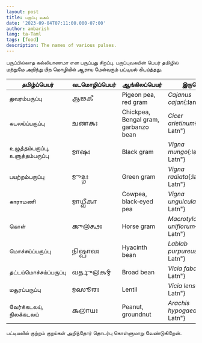 ```yaml
---
layout: post
title: பருப்பு வகய்
date: '2023-09-04T07:11:00.000-07:00'
author: ambarish
lang: ta-Taml
tags: [food]
description: The names of various pulses.
---
```


பருப்பில்லாத கல்லியாணமா என பருப்பது சிறப்பு. பருப்புவகயின் பெயர் தமிழில் மற்றுமே அறிந்து பிற மொழியில் ஆராய மேல்வரும் பட்டியல் கிடய்த்தது.

| தமிழ்ப்பெயர் | வடமொழிப்பெயர் | ஆங்கிலப்பெயர் | இருசொற்பெயர் |
|---|---|---|---|
| துவரம்பருப்பு | <span lang="sa-Gran">𑌆𑌢𑌕𑍀</span> | <span lang="en-Latn">Pigeon pea, red gram</span> | *Cajanus cajan*{:lang="en-Latn"} |
| கடலய்ப்பருப்பு | <span lang="sa-Gran">𑌚𑌣𑌕𑌃</span> | <span lang="en-Latn">Chickpea, Bengal gram, garbanzo bean</span> | *Cicer arietinum*{:lang="en-Latn"} |
| உழுத்தம்பருப்பு, உளுத்தம்பருப்பு | <span lang="sa-Gran">𑌮𑌾𑌷𑌃</span> | <span lang="en-Latn">Black gram</span> | *Vigna mungo*{:lang="en-Latn"} |
| பயற்றம்பருப்பு | <span lang="sa-Gran">𑌮𑍁𑌦𑍍𑌗𑌃</span> | <span lang="en-Latn">Green gram</span> | *Vigna radiata*{:lang="en-Latn"} |
| காராமணி | <span lang="sa-Gran">𑌮𑌾𑌧𑍍𑌵𑍀𑌕𑌾</span> | <span lang="en-Latn">Cowpea, black‐eyed pea</span> | *Vigna unguiculata*{:lang="en-Latn"} |
| கொள் | <span lang="sa-Gran">𑌕𑍁𑌲𑌤𑍍𑌥𑌃</span> | <span lang="en-Latn">Horse gram</span> | *Macrotyloma uniflorum*{:lang="en-Latn"} |
| மொச்சய்ப்பருப்பு | <span lang="sa-Gran">𑌨𑌿𑌷𑍍𑌪𑌾𑌵𑌃</span> | <span lang="en-Latn">Hyacinth bean</span> | *Lablab purpureus*{:lang="en-Latn"} |
| தட்டய்மொச்சய்ப்பருப்பு | <span lang="sa-Gran">𑌵𑌰𑍍𑌤𑍁𑌲𑌕𑌮𑍍</span> | <span lang="en-Latn">Broad bean</span> | *Vicia faba*{:lang="en-Latn"} |
| மசூரப்பருப்பு | <span lang="sa-Gran">𑌮𑌸𑍂𑌰𑌃</span> | <span lang="en-Latn">Lentil</span> | *Vicia lens*{:lang="en-Latn"} |
| வேர்க்கடலய், நிலக்கடலய் | <span lang="sa-Gran">𑌕𑌲𑌾𑌯𑌃</span> | <span lang="en-Latn">Peanut, groundnut</span> | *Arachis hypogaea*{:lang="en-Latn"} |

பட்டியலில் குற்றம் குறய்கள் அறிந்தோர் தொடர்பு கொள்ளுமாறு வேண்டுகிறேன்.
